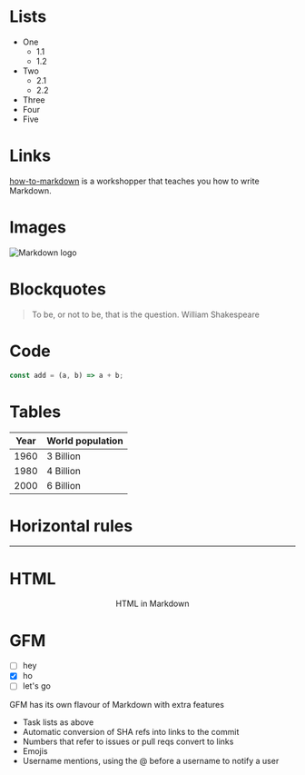 # Lists

- One
  - 1.1
  - 1.2
- Two
  - 2.1
  - 2.2
- Three
- Four
- Five

# Links

[how-to-markdown] is a workshopper that teaches you how to write Markdown.

[how-to-markdown]: //git.io/how-to-markdown

# Images

![Markdown logo](http://bit.do/how-to-markdown)

# Blockquotes

> To be, or not to be, that is the question.
> William Shakespeare

# Code

```js
const add = (a, b) => a + b;
```

# Tables

| Year | World population |
| :--: | ---------------- |
| 1960 | 3 Billion        |
| 1980 | 4 Billion        |
| 2000 | 6 Billion        |

# Horizontal rules
________

# HTML

<p align="center">HTML in Markdown</p>

# GFM

- [ ] hey
- [x] ho
- [ ] let's go

GFM has its own flavour of Markdown with extra features
- Task lists as above
- Automatic conversion of SHA refs into links to the commit
- Numbers that refer to issues or pull reqs convert to links
- Emojis
- Username mentions, using the @ before a username to notify a user
